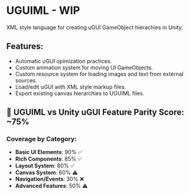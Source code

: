 # UGUIML - WIP
XML style language for creating uGUI GameObject hierachies in Unity.

## Features: 

- Automatic uGUI opimization practices.
- Custom animation system for moving UI GameObjects.
- Custom resource system for loading images and text from external sources.
- Load/edit uGUI with XML style markup files.
- Export existing canvas hierarchies to UGUIML files.

## 🎯 **UGUIML vs Unity uGUI Feature Parity  Score: ~75%**

### Coverage by Category:
- **Basic UI Elements**: 90% ✅
- **Rich Components**: 85% ✅  
- **Layout System**: 80% ✅
- **Canvas System**: 60% ⚠️
- **Navigation/Events**: 30% ❌
- **Advanced Features**: 50% ⚠️
